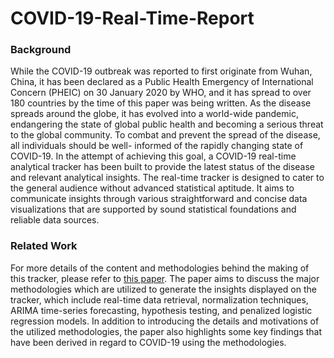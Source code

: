 # COVID-19-Real-Time-Report

### Background

While the COVID-19 outbreak was reported to first originate from Wuhan, China, it has been declared as a
Public Health Emergency of International Concern (PHEIC) on 30 January 2020 by WHO, and it has spread to over
180 countries by the time of this paper was being written. As the disease spreads around the globe, it has evolved into a
world-wide pandemic, endangering the state of global public health and becoming a serious threat to the global
community. To combat and prevent the spread of the disease, all individuals should be well- informed of the rapidly
changing state of COVID-19. In the attempt of achieving this goal, a COVID-19 real-time analytical tracker has been
built to provide the latest status of the disease and relevant analytical insights. The real-time tracker is designed to cater
to the general audience without advanced statistical aptitude. It aims to communicate insights through various
straightforward and concise data visualizations that are supported by sound statistical foundations and reliable data
sources. 

### Related Work

For more details of the content and methodologies behind the making of this tracker, please refer to [this paper](https://github.com/peterljw/COVID-19-Real-Time-Tracker). The paper aims to discuss the major methodologies which are utilized to generate the insights displayed on the tracker, which include real-time data retrieval, normalization techniques, ARIMA time-series forecasting, hypothesis testing,
and penalized logistic regression models. In addition to introducing the details and motivations of the utilized methodologies, the paper also highlights some key findings that have been derived in regard to COVID-19 using the methodologies.
